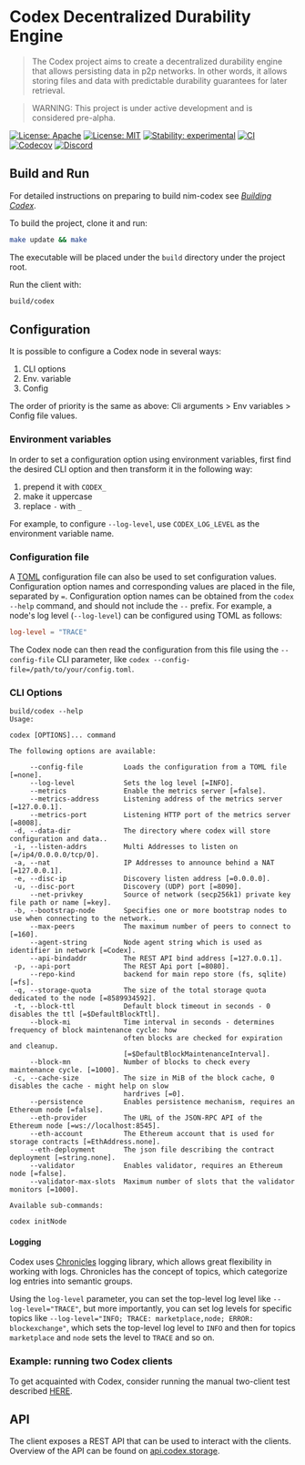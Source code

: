 # Codex Decentralized Durability Engine

> The Codex project aims to create a decentralized durability engine that allows persisting data in p2p networks. In other words, it allows storing files and data with predictable durability guarantees for later retrieval.

> WARNING: This project is under active development and is considered pre-alpha.

[![License: Apache](https://img.shields.io/badge/License-Apache%202.0-blue.svg)](https://opensource.org/licenses/Apache-2.0)
[![License: MIT](https://img.shields.io/badge/License-MIT-blue.svg)](https://opensource.org/licenses/MIT)
[![Stability: experimental](https://img.shields.io/badge/stability-experimental-orange.svg)](#stability)
[![CI](https://github.com/codex-storage/nim-codex/actions/workflows/ci.yml/badge.svg?branch=main)](https://github.com/codex-storage/nim-codex/actions?query=workflow%3ACI+branch%3Amain)
[![Codecov](https://codecov.io/gh/codex-storage/nim-codex/branch/main/graph/badge.svg?token=XFmCyPSNzW)](https://codecov.io/gh/codex-storage/nim-codex)
[![Discord](https://img.shields.io/discord/895609329053474826)](https://discord.gg/CaJTh24ddQ)


## Build and Run

For detailed instructions on preparing to build nim-codex see [*Building Codex*](BUILDING.md).

To build the project, clone it and run:

```bash
make update && make
```

The executable will be placed under the `build` directory under the project root.

Run the client with:

```bash
build/codex
```
## Configuration

It is possible to configure a Codex node in several ways:
 1. CLI options
 2. Env. variable
 3. Config

The order of priority is the same as above: Cli arguments > Env variables > Config file values.

### Environment variables

In order to set a configuration option using environment variables, first find the desired CLI option
and then transform it in the following way:

 1. prepend it with `CODEX_`
 2. make it uppercase
 3. replace `-` with `_`

For example, to configure `--log-level`, use `CODEX_LOG_LEVEL` as the environment variable name.

### Configuration file

A [TOML](https://toml.io/en/) configuration file can also be used to set configuration values. Configuration option names and corresponding values are placed in the file, separated by `=`. Configuration option names can be obtained from the `codex --help` command, and should not include the `--` prefix. For example, a node's log level (`--log-level`) can be configured using TOML as follows:

```toml
log-level = "TRACE"
```

The Codex node can then read the configuration from this file using the `--config-file` CLI parameter, like `codex --config-file=/path/to/your/config.toml`.

### CLI Options

```
build/codex --help
Usage:

codex [OPTIONS]... command

The following options are available:

     --config-file          Loads the configuration from a TOML file [=none].
     --log-level            Sets the log level [=INFO].
     --metrics              Enable the metrics server [=false].
     --metrics-address      Listening address of the metrics server [=127.0.0.1].
     --metrics-port         Listening HTTP port of the metrics server [=8008].
 -d, --data-dir             The directory where codex will store configuration and data..
 -i, --listen-addrs         Multi Addresses to listen on [=/ip4/0.0.0.0/tcp/0].
 -a, --nat                  IP Addresses to announce behind a NAT [=127.0.0.1].
 -e, --disc-ip              Discovery listen address [=0.0.0.0].
 -u, --disc-port            Discovery (UDP) port [=8090].
     --net-privkey          Source of network (secp256k1) private key file path or name [=key].
 -b, --bootstrap-node       Specifies one or more bootstrap nodes to use when connecting to the network..
     --max-peers            The maximum number of peers to connect to [=160].
     --agent-string         Node agent string which is used as identifier in network [=Codex].
     --api-bindaddr         The REST API bind address [=127.0.0.1].
 -p, --api-port             The REST Api port [=8080].
     --repo-kind            backend for main repo store (fs, sqlite) [=fs].
 -q, --storage-quota        The size of the total storage quota dedicated to the node [=8589934592].
 -t, --block-ttl            Default block timeout in seconds - 0 disables the ttl [=$DefaultBlockTtl].
     --block-mi             Time interval in seconds - determines frequency of block maintenance cycle: how
                            often blocks are checked for expiration and cleanup.
                            [=$DefaultBlockMaintenanceInterval].
     --block-mn             Number of blocks to check every maintenance cycle. [=1000].
 -c, --cache-size           The size in MiB of the block cache, 0 disables the cache - might help on slow
                            hardrives [=0].
     --persistence          Enables persistence mechanism, requires an Ethereum node [=false].
     --eth-provider         The URL of the JSON-RPC API of the Ethereum node [=ws://localhost:8545].
     --eth-account          The Ethereum account that is used for storage contracts [=EthAddress.none].
     --eth-deployment       The json file describing the contract deployment [=string.none].
     --validator            Enables validator, requires an Ethereum node [=false].
     --validator-max-slots  Maximum number of slots that the validator monitors [=1000].

Available sub-commands:

codex initNode
```

#### Logging

Codex uses [Chronicles](https://github.com/status-im/nim-chronicles) logging library, which allows great flexibility in working with logs.
Chronicles has the concept of topics, which categorize log entries into semantic groups.

Using the `log-level` parameter, you can set the top-level log level like `--log-level="TRACE"`, but more importantly,
you can set log levels for specific topics like `--log-level="INFO; TRACE: marketplace,node; ERROR: blockexchange"`,
which sets the top-level log level to `INFO` and then for topics `marketplace` and `node` sets the level to `TRACE` and so on.

### Example: running two Codex clients

To get acquainted with Codex, consider running the manual two-client test described [HERE](docs/TWOCLIENTTEST.md).

## API

The client exposes a REST API that can be used to interact with the clients. Overview of the API can be found on [api.codex.storage](https://api.codex.storage).
